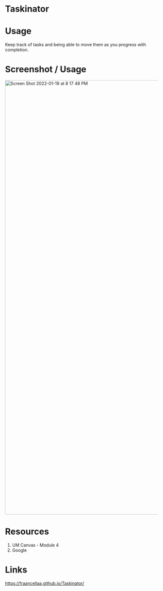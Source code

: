 # Taskinator

# Usage

Keep track of tasks and being able to move them as you progress with completion.

# Screenshot / Usage

<img width="1431" alt="Screen Shot 2022-01-19 at 8 17 48 PM" src="https://user-images.githubusercontent.com/95050386/150244821-b453daba-a815-450f-87c7-b76d61df57a2.png">

# Resources

1. UM Canvas - Module 4
2. Google

# Links

https://fraancellaa.github.io/Taskinator/
